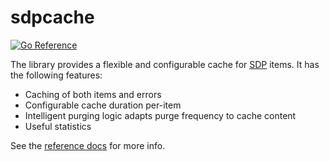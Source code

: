 # sdpcache

[![Go Reference](https://pkg.go.dev/badge/github.com/dylanratcliffe/sdpcache.svg)](https://pkg.go.dev/github.com/dylanratcliffe/sdpcache)

The library provides a flexible and configurable cache for [SDP](https://github.com/dylanratcliffe/sdp) items. It has the following features:

* Caching of both items and errors
* Configurable cache duration per-item
* Intelligent purging logic adapts purge frequency to cache content
* Useful statistics

See the [reference docs](https://pkg.go.dev/github.com/dylanratcliffe/sdpcache) for more info.
